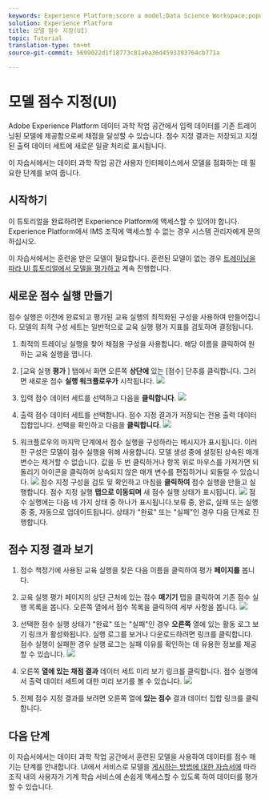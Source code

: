 ```yaml
---
keywords: Experience Platform;score a model;Data Science Workspace;popular topics
solution: Experience Platform
title: 모델 점수 지정(UI)
topic: Tutorial
translation-type: tm+mt
source-git-commit: 5699022d1f18773c81a0a36d4593393764cb771a

---
```



# 모델 점수 지정(UI)

Adobe Experience Platform 데이터 과학 작업 공간에서 입력 데이터를 기존 트레이닝된 모델에 제공함으로써 채점을 달성할 수 있습니다. 점수 지정 결과는 저장되고 지정된 출력 데이터 세트에 새로운 일괄 처리로 표시됩니다.

이 자습서에서는 데이터 과학 작업 공간 사용자 인터페이스에서 모델을 점화하는 데 필요한 단계를 보여 줍니다.

## 시작하기

이 튜토리얼을 완료하려면 Experience Platform에 액세스할 수 있어야 합니다. Experience Platform에서 IMS 조직에 액세스할 수 없는 경우 시스템 관리자에게 문의하십시오.

이 자습서에서는 훈련을 받은 모델이 필요합니다. 훈련된 모델이 없는 경우 [트레이닝을 따라 UI 튜토리얼에서 모델을 평가하고](./train-evaluate-model-ui.md) 계속 진행합니다.

## 새로운 점수 실행 만들기

점수 실행은 이전에 완료되고 평가된 교육 실행의 최적화된 구성을 사용하여 만들어집니다. 모델의 최적 구성 세트는 일반적으로 교육 실행 평가 지표를 검토하여 결정됩니다.

1. 최적의 트레이닝 실행을 찾아 채점용 구성을 사용합니다. 해당 이름을 클릭하여 원하는 교육 실행을 엽니다.

2. [교육 실행 **평가** ] 탭에서 화면 오른쪽 **상단에** 있는 [점수] 단추를 클릭합니다. 그러면 새로운 점수 **실행 워크플로우가** 시작됩니다.
   ![](../images/models-recipes/score/training_run_overview.png)

3. 입력 점수 데이터 세트를 선택하고 다음을 **클릭합니다**.
   ![](../images/models-recipes/score/scoring_input.png)

4. 출력 점수 데이터 세트를 선택합니다. 점수 지정 결과가 저장되는 전용 출력 데이터 집합입니다. 선택을 확인하고 다음을 **클릭합니다**.
   ![](../images/models-recipes/score/scoring_results.png)

5. 워크플로우의 마지막 단계에서 점수 실행을 구성하라는 메시지가 표시됩니다. 이러한 구성은 모델이 점수 실행을 위해 사용합니다.
모델 생성 중에 설정된 상속된 매개변수는 제거할 수 없습니다. 값을 두 번 클릭하거나 항목 위로 마우스를 가져가면 되돌리기 아이콘을 클릭하여 상속되지 않은 매개 변수를 편집하거나 되돌릴 수 있습니다.
   ![](../images/models-recipes/score/configuration.png)
점수 지정 구성을 검토 및 확인하고 마침을 **클릭하여** 점수 실행을 만들고 실행합니다. 점수 지정 실행 **탭으로 이동되며** 새 점수 실행 상태가 표시됩니다.
   ![](../images/models-recipes/score/scoring_runs_tab.png)
점수 실행에는 다음 네 가지 상태 중 하나가 표시됩니다.보류 중, 완료, 실패 또는 실행 중 중, 자동으로 업데이트됩니다. 상태가 &quot;완료&quot; 또는 &quot;실패&quot;인 경우 다음 단계로 진행합니다.

## 점수 지정 결과 보기

1. 점수 책정기에 사용된 교육 실행을 찾은 다음 이름을 클릭하여 평가 **페이지를** 봅니다.

2. 교육 실행 평가 페이지의 상단 근처에 있는 점수 **매기기** 탭을 클릭하여 기존 점수 실행 목록을 봅니다. 오른쪽 열에서 점수 목록을 클릭하여 세부 사항을 봅니다.
   ![](../images/models-recipes/score/view_details.png)

3. 선택한 점수 실행 상태가 &quot;완료&quot; 또는 &quot;실패&quot;인 경우 **오른쪽** 열에 있는 활동 로그 보기 링크가 활성화됩니다. 실행 로그를 보거나 다운로드하려면 링크를 클릭합니다. 점수 실행이 실패한 경우 실행 로그는 실패 이유를 확인하는 데 유용한 정보를 제공할 수 있습니다.
   ![](../images/models-recipes/score/activity_logs.png)

4. 오른쪽 **열에 있는 채점 결과** 데이터 세트 미리 보기 링크를 클릭합니다. 점수 실행에서 출력 데이터 세트에 대한 미리 보기를 볼 수 있습니다.
   ![](../images/models-recipes/score/preview_results.png)

5. 전체 점수 지정 결과를 보려면 오른쪽 열에 **있는 점수** 결과 데이터 집합 링크를 클릭합니다.

## 다음 단계

이 자습서에서는 데이터 과학 작업 공간에서 훈련된 모델을 사용하여 데이터를 점수 매기는 단계를 안내합니다. UI에서 서비스로 모델을 [게시하는 방법에 대한 자습서에](./publish-model-service-ui.md) 따라 조직 내의 사용자가 기계 학습 서비스에 손쉽게 액세스할 수 있도록 하여 데이터를 평가할 수 있습니다.
